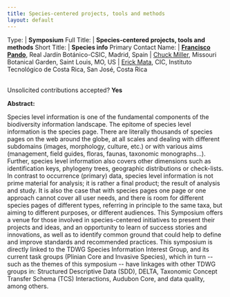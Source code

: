 ```yaml
---
title: Species-centered projects, tools and methods
layout: default
---
```


Type: | **Symposium**
Full Title: | **Species-centered projects, tools and methods**
Short Title: | **Species info**
Primary Contact Name: | **[Francisco Pando](mailto:pando@rjb.csic.es)**, Real Jardín Botánico-CSIC, Madrid, Spain
  | [Chuck Miller](mailto:Chuck.Miller@mobot.org), Missouri Botanical Garden, Saint Louis, MO, US
  | [Erick Mata](emata@itcr.ac.cr), CIC, Instituto Tecnológico de Costa Rica, San José, Costa Rica


<p><br />Unsolicited contributions accepted? <strong>Yes</strong></p> 

<!-- **How many 80-minute sessions are you requesting?** 1
**Is your session open to unsolicited contributions?** Yes
**Technical Requirements:** 
No
-->

**Abstract:** 

Species level information is one of the fundamental components of the biodiversity information landscape. The epitome of species level information is the species page. There are literally thousands of species pages on the web around the globe, at all scales and dealing with different subdomains (images, morphology, culture, etc.) or with various aims (management, field guides, floras, faunas, taxonomic monographs…). Further, species level information also covers other dimensions such as identification keys, phylogeny trees, geographic distributions or check-lists. In contrast to occurrence (primary) data, species level information is not prime material for analysis; it is rather a final product; the result of analysis and study. It is also the case that with species pages one page or one approach cannot cover all user needs, and there is room for different species pages of different types, referring in principle to the same taxa, but aiming to different purposes, or different audiences. This Symposium offers a venue for those involved in species-centered initiatives to present their projects and ideas, and an opportunity to learn of success stories and innovations, as well as to identify common ground that could help to define and improve standards and recommended practices. This symposium is directly linked to the TDWG Species Information Interest Group, and its current task groups (Plinian Core and Invasive Species), which in turn --such as the themes of this symposium -- have linkages with other TDWG groups in: Structured Descriptive Data (SDD), DELTA, Taxonomic Concept Transfer Schema (TCS) Interactions, Audubon Core, and data quality, among others.

